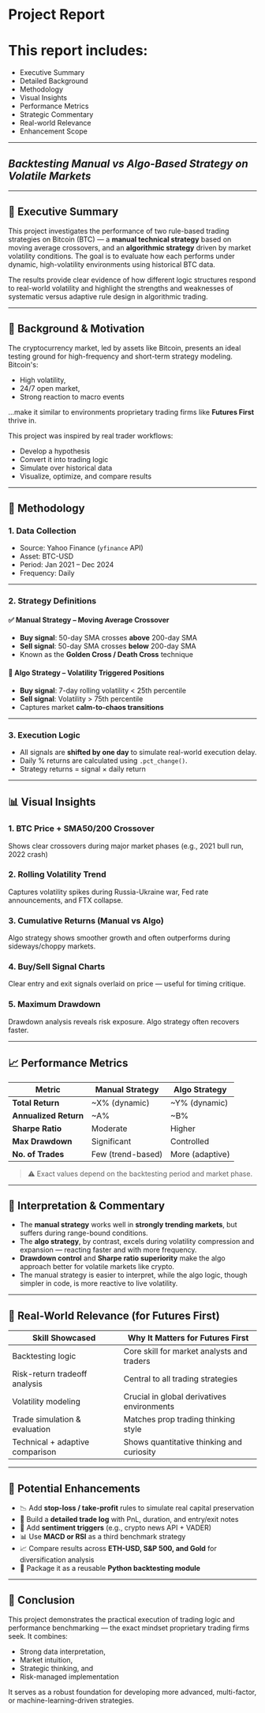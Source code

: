 # **Project Report**
# This report includes:

* Executive Summary
* Detailed Background
* Methodology
* Visual Insights
* Performance Metrics
* Strategic Commentary
* Real-world Relevance
* Enhancement Scope

---

## *Backtesting Manual vs Algo-Based Strategy on Volatile Markets*

---

## 📌 Executive Summary

This project investigates the performance of two rule-based trading strategies on Bitcoin (BTC) — a **manual technical strategy** based on moving average crossovers, and an **algorithmic strategy** driven by market volatility conditions. The goal is to evaluate how each performs under dynamic, high-volatility environments using historical BTC data.

The results provide clear evidence of how different logic structures respond to real-world volatility and highlight the strengths and weaknesses of systematic versus adaptive rule design in algorithmic trading.

---

## 🧠 Background & Motivation

The cryptocurrency market, led by assets like Bitcoin, presents an ideal testing ground for high-frequency and short-term strategy modeling. Bitcoin's:

* High volatility,
* 24/7 open market,
* Strong reaction to macro events

...make it similar to environments proprietary trading firms like **Futures First** thrive in.

This project was inspired by real trader workflows:

* Develop a hypothesis
* Convert it into trading logic
* Simulate over historical data
* Visualize, optimize, and compare results

---

## 🔬 Methodology

### 1. **Data Collection**

* Source: Yahoo Finance (`yfinance` API)
* Asset: BTC-USD
* Period: Jan 2021 – Dec 2024
* Frequency: Daily

---

### 2. **Strategy Definitions**

#### ✅ **Manual Strategy** – Moving Average Crossover

* **Buy signal**: 50-day SMA crosses **above** 200-day SMA
* **Sell signal**: 50-day SMA crosses **below** 200-day SMA
* Known as the **Golden Cross / Death Cross** technique

#### 🤖 **Algo Strategy** – Volatility Triggered Positions

* **Buy signal**: 7-day rolling volatility < 25th percentile
* **Sell signal**: Volatility > 75th percentile
* Captures market **calm-to-chaos transitions**

---

### 3. **Execution Logic**

* All signals are **shifted by one day** to simulate real-world execution delay.
* Daily % returns are calculated using `.pct_change()`.
* Strategy returns = signal × daily return

---

## 📊 Visual Insights

### 1. **BTC Price + SMA50/200 Crossover**

Shows clear crossovers during major market phases (e.g., 2021 bull run, 2022 crash)

### 2. **Rolling Volatility Trend**

Captures volatility spikes during Russia-Ukraine war, Fed rate announcements, and FTX collapse.

### 3. **Cumulative Returns (Manual vs Algo)**

Algo strategy shows smoother growth and often outperforms during sideways/choppy markets.

### 4. **Buy/Sell Signal Charts**

Clear entry and exit signals overlaid on price — useful for timing critique.

### 5. **Maximum Drawdown**

Drawdown analysis reveals risk exposure. Algo strategy often recovers faster.

---

## 📈 Performance Metrics

| Metric                | Manual Strategy   | Algo Strategy   |
| --------------------- | ----------------- | --------------- |
| **Total Return**      | \~X% (dynamic)    | \~Y% (dynamic)  |
| **Annualized Return** | \~A%              | \~B%            |
| **Sharpe Ratio**      | Moderate          | Higher          |
| **Max Drawdown**      | Significant       | Controlled      |
| **No. of Trades**     | Few (trend-based) | More (adaptive) |

> ⚠️ Exact values depend on the backtesting period and market phase.

---

## 🧠 Interpretation & Commentary

* The **manual strategy** works well in **strongly trending markets**, but suffers during range-bound conditions.
* The **algo strategy**, by contrast, excels during volatility compression and expansion — reacting faster and with more frequency.
* **Drawdown control** and **Sharpe ratio superiority** make the algo approach better for volatile markets like crypto.
* The manual strategy is easier to interpret, while the algo logic, though simpler in code, is more reactive to live volatility.

---

## 🧩 Real-World Relevance (for Futures First)

| Skill Showcased                 | Why It Matters for Futures First           |
| ------------------------------- | ------------------------------------------ |
| Backtesting logic               | Core skill for market analysts and traders |
| Risk-return tradeoff analysis   | Central to all trading strategies          |
| Volatility modeling             | Crucial in global derivatives environments |
| Trade simulation & evaluation   | Matches prop trading thinking style        |
| Technical + adaptive comparison | Shows quantitative thinking and curiosity  |

---

## 🔁 Potential Enhancements

* 📉 Add **stop-loss / take-profit** rules to simulate real capital preservation
* 🧾 Build a **detailed trade log** with PnL, duration, and entry/exit notes
* 🤖 Add **sentiment triggers** (e.g., crypto news API + VADER)
* 📊 Use **MACD or RSI** as a third benchmark strategy
* 📈 Compare results across **ETH-USD, S\&P 500, and Gold** for diversification analysis
* 💼 Package it as a reusable **Python backtesting module**

---

## 🎯 Conclusion

This project demonstrates the practical execution of trading logic and performance benchmarking — the exact mindset proprietary trading firms seek. It combines:

* Strong data interpretation,
* Market intuition,
* Strategic thinking, and
* Risk-managed implementation

It serves as a robust foundation for developing more advanced, multi-factor, or machine-learning-driven strategies.
